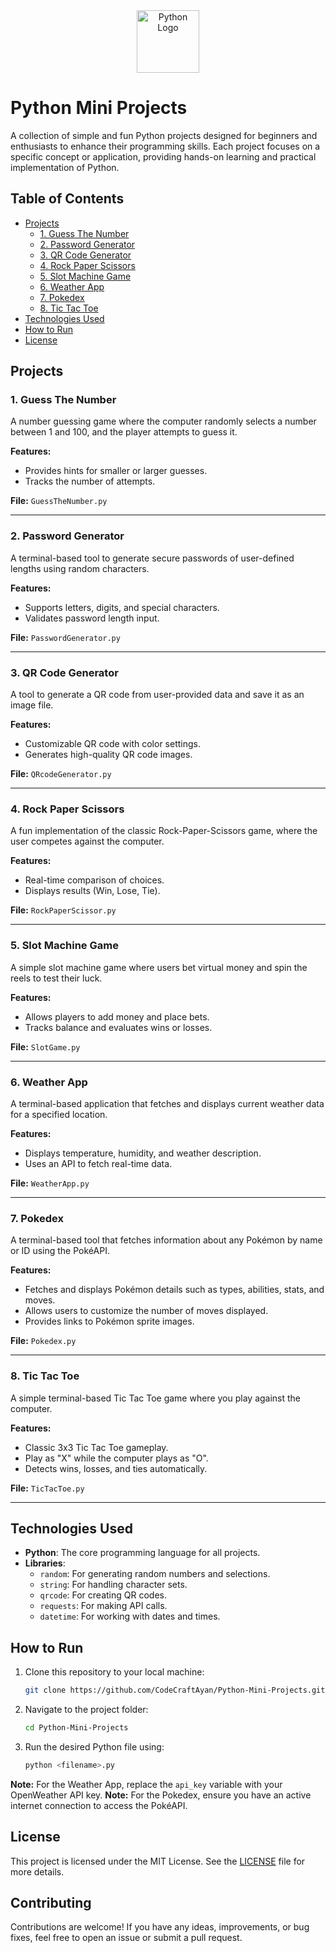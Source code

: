 <div align="center">
  <img src="https://github.com/user-attachments/assets/00e6cad9-4dcc-4454-9a39-38356f746a48" alt="Python Logo" height="100">
</div>

# Python Mini Projects

A collection of simple and fun Python projects designed for beginners and enthusiasts to enhance their programming skills. Each project focuses on a specific concept or application, providing hands-on learning and practical implementation of Python.

## Table of Contents

- [Projects](#projects)
  - [1. Guess The Number](#1-guess-the-number)
  - [2. Password Generator](#2-password-generator)
  - [3. QR Code Generator](#3-qr-code-generator)
  - [4. Rock Paper Scissors](#4-rock-paper-scissors)
  - [5. Slot Machine Game](#5-slot-machine-game)
  - [6. Weather App](#6-weather-app)
  - [7. Pokedex](#7-pokedex)
  - [8. Tic Tac Toe](#8-tic-tac-toe)
- [Technologies Used](#technologies-used)
- [How to Run](#how-to-run)
- [License](#license)

## Projects

### 1. Guess The Number

A number guessing game where the computer randomly selects a number between 1 and 100, and the player attempts to guess it.

**Features:**
- Provides hints for smaller or larger guesses.
- Tracks the number of attempts.

**File:** `GuessTheNumber.py`

---

### 2. Password Generator

A terminal-based tool to generate secure passwords of user-defined lengths using random characters.

**Features:**
- Supports letters, digits, and special characters.
- Validates password length input.

**File:** `PasswordGenerator.py`

---

### 3. QR Code Generator

A tool to generate a QR code from user-provided data and save it as an image file.

**Features:**
- Customizable QR code with color settings.
- Generates high-quality QR code images.

**File:** `QRcodeGenerator.py`

---

### 4. Rock Paper Scissors

A fun implementation of the classic Rock-Paper-Scissors game, where the user competes against the computer.

**Features:**
- Real-time comparison of choices.
- Displays results (Win, Lose, Tie).

**File:** `RockPaperScissor.py`

---

### 5. Slot Machine Game

A simple slot machine game where users bet virtual money and spin the reels to test their luck.

**Features:**
- Allows players to add money and place bets.
- Tracks balance and evaluates wins or losses.

**File:** `SlotGame.py`

---

### 6. Weather App

A terminal-based application that fetches and displays current weather data for a specified location.

**Features:**
- Displays temperature, humidity, and weather description.
- Uses an API to fetch real-time data.

**File:** `WeatherApp.py`

---
### 7. Pokedex

A terminal-based tool that fetches information about any Pokémon by name or ID using the PokéAPI.

**Features:**
- Fetches and displays Pokémon details such as types, abilities, stats, and moves.
- Allows users to customize the number of moves displayed.
- Provides links to Pokémon sprite images.

**File:** `Pokedex.py`

---
### 8. Tic Tac Toe

A simple terminal-based Tic Tac Toe game where you play against the computer.

**Features:**
- Classic 3x3 Tic Tac Toe gameplay.
- Play as "X" while the computer plays as "O".
- Detects wins, losses, and ties automatically.

**File:** `TicTacToe.py`

---
## Technologies Used

- **Python**: The core programming language for all projects.
- **Libraries**:
  - `random`: For generating random numbers and selections.
  - `string`: For handling character sets.
  - `qrcode`: For creating QR codes.
  - `requests`: For making API calls.
  - `datetime`: For working with dates and times.

## How to Run

1. Clone this repository to your local machine:
   ```bash
   git clone https://github.com/CodeCraftAyan/Python-Mini-Projects.git
   ```
2. Navigate to the project folder:
   ```bash
   cd Python-Mini-Projects
   ```
3. Run the desired Python file using:
   ```bash
   python <filename>.py
   ```

**Note:** For the Weather App, replace the `api_key` variable with your OpenWeather API key.
**Note:** For the Pokedex, ensure you have an active internet connection to access the PokéAPI.

## License

This project is licensed under the MIT License. See the [LICENSE](LICENSE) file for more details.

## Contributing

Contributions are welcome! If you have any ideas, improvements, or bug fixes, feel free to open an issue or submit a pull request.
